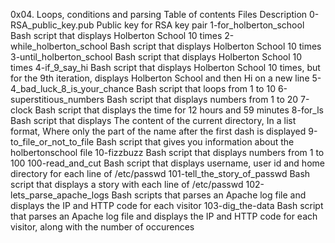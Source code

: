 0x04. Loops, conditions and parsing
Table of contents
Files	Description
0-RSA_public_key.pub	Public key for RSA key pair
1-for_holberton_school	Bash script that displays Holberton School 10 times
2-while_holberton_school	Bash script that displays Holberton School 10 times
3-until_holberton_school	Bash script that displays Holberton School 10 times
4-if_9_say_hi	Bash script that displays Holberton School 10 times, but for the 9th iteration, displays Holberton School and then Hi on a new line
5-4_bad_luck_8_is_your_chance	Bash script that loops from 1 to 10
6-superstitious_numbers	Bash script that displays numbers from 1 to 20
7-clock	Bash script that displays the time for 12 hours and 59 minutes
8-for_ls	Bash script that displays The content of the current directory, In a list format, Where only the part of the name after the first dash is displayed
9-to_file_or_not_to_file	Bash script that gives you information about the holbertonschool file
10-fizzbuzz	Bash script that displays numbers from 1 to 100
100-read_and_cut	Bash script that displays username, user id and home directory for each line of /etc/passwd
101-tell_the_story_of_passwd	Bash script that displays a story with each line of /etc/passwd
102-lets_parse_apache_logs	Bash scripts that parses an Apache log file and displays the IP and HTTP code for each visitor
103-dig_the-data	Bash script that parses an Apache log file and displays the IP and HTTP code for each visitor, along with the number of occurences